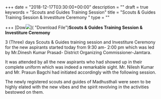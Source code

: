 +++
date = "2018-12-17T03:30:00+00:00"
description = ""
draft = true
keywords = "Scouts and Guides Training Session"
title = "Scouts & Guides Training Session & Investiture Ceremony "
type = ""

+++
[Dow![](/uploads/2019/05/24/IMG-20181218-WA0048.jpg)]( "Download File")**Scouts & Guides Training Session & Investiture Ceremony**

3 (Three) days Scouts & Guides training session and Investiture Ceremony for the new aspirants started today from 9:30 am- 2:00 pm which was led by Mr.Dinesh Kumar Prasad- District Organizing Commissioner-Jamtara.

It was attended by all the new aspirants who had showed up in their complete uniform which was indeed a remarkable sight. Mr. Nilesh Kumar and Mr. Prasun Bagchi had initiated accordingly with the following session.

The newly registered scouts and guides of Madhusthali were seen to be highly elated with the new vibes and the spirit revolving in the activities bestowed on them.